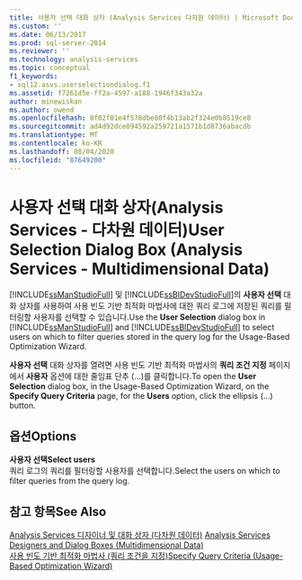 ```yaml
---
title: 사용자 선택 대화 상자 (Analysis Services 다차원 데이터) | Microsoft Docs
ms.custom: ''
ms.date: 06/13/2017
ms.prod: sql-server-2014
ms.reviewer: ''
ms.technology: analysis-services
ms.topic: conceptual
f1_keywords:
- sql12.asvs.userselectiondialog.f1
ms.assetid: f7261d5e-ff2a-4597-a188-1946f343a32a
author: minewiskan
ms.author: owend
ms.openlocfilehash: 8f02f01e4f578dbe80f4b13ab2f324e0b8519ce8
ms.sourcegitcommit: ad4d92dce894592a259721a1571b1d8736abacdb
ms.translationtype: MT
ms.contentlocale: ko-KR
ms.lasthandoff: 08/04/2020
ms.locfileid: "87649200"
---
```

# <a name="user-selection-dialog-box-analysis-services---multidimensional-data"></a><span data-ttu-id="3c460-102">사용자 선택 대화 상자(Analysis Services - 다차원 데이터)</span><span class="sxs-lookup"><span data-stu-id="3c460-102">User Selection Dialog Box (Analysis Services - Multidimensional Data)</span></span>
  <span data-ttu-id="3c460-103">[!INCLUDE[ssManStudioFull](../includes/ssmanstudiofull-md.md)] 및 [!INCLUDE[ssBIDevStudioFull](../includes/ssbidevstudiofull-md.md)]의 **사용자 선택** 대화 상자를 사용하여 사용 빈도 기반 최적화 마법사에 대한 쿼리 로그에 저장된 쿼리를 필터링할 사용자를 선택할 수 있습니다.</span><span class="sxs-lookup"><span data-stu-id="3c460-103">Use the **User Selection** dialog box in [!INCLUDE[ssManStudioFull](../includes/ssmanstudiofull-md.md)] and [!INCLUDE[ssBIDevStudioFull](../includes/ssbidevstudiofull-md.md)] to select users on which to filter queries stored in the query log for the Usage-Based Optimization Wizard.</span></span>  
  
 <span data-ttu-id="3c460-104">**사용자 선택** 대화 상자를 열려면 사용 빈도 기반 최적화 마법사의 **쿼리 조건 지정** 페이지에서 **사용자** 옵션에 대한 줄임표 단추 (...)를 클릭합니다.</span><span class="sxs-lookup"><span data-stu-id="3c460-104">To open the **User Selection** dialog box, in the Usage-Based Optimization Wizard, on the **Specify Query Criteria** page, for the **Users** option, click the ellipsis (...) button.</span></span>  
  
## <a name="options"></a><span data-ttu-id="3c460-105">옵션</span><span class="sxs-lookup"><span data-stu-id="3c460-105">Options</span></span>  
 <span data-ttu-id="3c460-106">**사용자 선택**</span><span class="sxs-lookup"><span data-stu-id="3c460-106">**Select users**</span></span>  
 <span data-ttu-id="3c460-107">쿼리 로그의 쿼리를 필터링할 사용자를 선택합니다.</span><span class="sxs-lookup"><span data-stu-id="3c460-107">Select the users on which to filter queries from the query log.</span></span>  
  
## <a name="see-also"></a><span data-ttu-id="3c460-108">참고 항목</span><span class="sxs-lookup"><span data-stu-id="3c460-108">See Also</span></span>  
 <span data-ttu-id="3c460-109">[Analysis Services 디자이너 및 대화 상자 &#40;다차원 데이터&#41;](analysis-services-designers-and-dialog-boxes-multidimensional-data.md) </span><span class="sxs-lookup"><span data-stu-id="3c460-109">[Analysis Services Designers and Dialog Boxes &#40;Multidimensional Data&#41;](analysis-services-designers-and-dialog-boxes-multidimensional-data.md) </span></span>  
 [<span data-ttu-id="3c460-110">사용 빈도 기반 최적화 마법사 &#40;쿼리 조건을 지정&#41;</span><span class="sxs-lookup"><span data-stu-id="3c460-110">Specify Query Criteria &#40;Usage-Based Optimization Wizard&#41;</span></span>](specify-query-criteria-usage-based-optimization-wizard.md)  
  
  
